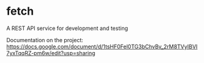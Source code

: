 # fetch
A REST API service for development and testing

Documentation on the project: https://docs.google.com/document/d/1tsHF0Fel0TG3bChvBv_2rM8TVyIBVI7yxTqqRZ-pm6w/edit?usp=sharing

